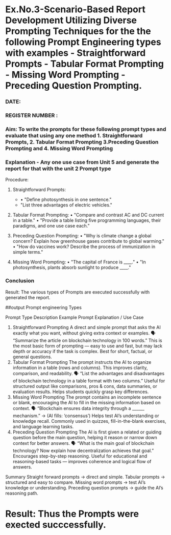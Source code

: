 # Ex.No.3-Scenario-Based Report Development Utilizing Diverse Prompting Techniques for the the following Prompt Engineering types with examples - Straightforward Prompts - Tabular Format Prompting - Missing Word Prompting - Preceding Question Prompting.

### DATE:                                                                            
### REGISTER NUMBER : 
### Aim: To write the prompts for these following prompt types and evaluate that using any one method 1. Straightforward Prompts, 2. Tabular Format Prompting 3.Preceding Question Prompting and 4. Missing Word Prompting

### Explanation - Any one use case from Unit 5 and generate the report for that with the unit 2 Prompt type
Procedure:
1.	Straightforward Prompts:
    - •	"Define photosynthesis in one sentence."
    - 	"List three advantages of electric vehicles."

 3.	Tabular Format Prompting:
     •	"Compare and contrast AC and DC current in a table."
     •	"Provide a table listing five programming languages, their paradigms, and one use case each."
3. Preceding Question Prompting:
    •	"Why is climate change a global concern? Explain how greenhouse gases contribute to global warming."
    •	"How do vaccines work? Describe the process of immunization in simple terms."
4. Missing Word Prompting:
   •	"The capital of France is ____."
  •	"In photosynthesis, plants absorb sunlight to produce ____."


### Conclusion 


Result: The various types of Prompts are executed successfully with generated the report.

##output
Prompt engineering Types

Prompt Type	Description	Example Prompt	Explanation / Use Case
1. Straightforward Prompting	A direct and simple prompt that asks the AI exactly what you want, without giving extra context or examples.	🗣️ “Summarize the article on blockchain technology in 100 words.”	This is the most basic form of prompting — easy to use and fast, but may lack depth or accuracy if the task is complex. Best for short, factual, or general questions.
2. Tabular Format Prompting	The prompt instructs the AI to organize information in a table (rows and columns). This improves clarity, comparison, and readability.	🗣️ “List the advantages and disadvantages of blockchain technology in a table format with two columns.”	Useful for structured output like comparisons, pros & cons, data summaries, or evaluation results. Helps students quickly grasp key differences.
3. Missing Word Prompting	The prompt contains an incomplete sentence or blank, encouraging the AI to fill in the missing information based on context.	🗣️ “Blockchain ensures data integrity through a ______ mechanism.” → (AI fills: ‘consensus’)	Helps test AI’s understanding or knowledge recall. Commonly used in quizzes, fill-in-the-blank exercises, and language learning tasks.
4. Preceding Question Prompting	The AI is first given a related or guiding question before the main question, helping it reason or narrow down context for better answers.	🗣️ “What is the main goal of blockchain technology? Now explain how decentralization achieves that goal.”	Encourages step-by-step reasoning. Useful for educational and reasoning-based tasks — improves coherence and logical flow of answers.

Summary
Straight forward prompts → direct and simple.
Tabular prompts → structured and easy to compare.
Missing word prompts → test AI’s knowledge or understanding.
Preceding question prompts → guide the AI’s reasoning path.



# Result: Thus the Prompts were exected succcessfully.


